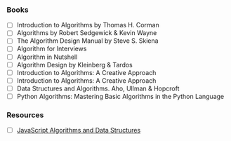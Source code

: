 ### Books
* [ ] Introduction to Algorithms by Thomas H. Corman
* [ ] Algorithms by Robert Sedgewick & Kevin Wayne
* [ ] The Algorithm Design Manual by Steve S. Skiena
* [ ] Algorithm for Interviews
* [ ] Algorithm in Nutshell
* [ ] Algorithm Design by Kleinberg & Tardos
* [ ] Introduction to Algorithms: A Creative Approach
* [ ] Introduction to Algorithms: A Creative Approach
* [ ] Data Structures and Algorithms. Aho, Ullman & Hopcroft
* [ ] Python Algorithms: Mastering Basic Algorithms in the Python Language

### Resources
* [ ] [JavaScript Algorithms and Data Structures](https://github.com/trekhleb/javascript-algorithms#readme)
